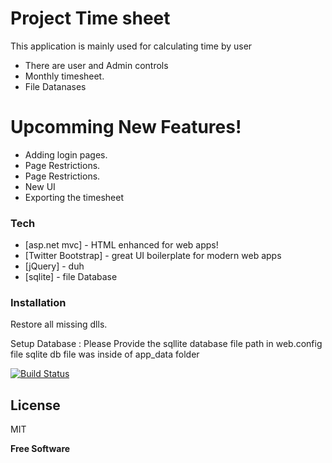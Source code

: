 # Project Time sheet 

This application is mainly used for calculating time by user
  - There are user and Admin controls 
  - Monthly timesheet.
  - File Datanases

# Upcomming New Features!

  - Adding login pages. 
  - Page Restrictions.
  - Page Restrictions.
  - New UI
  - Exporting the timesheet

### Tech

* [asp.net mvc] - HTML enhanced for web apps!
* [Twitter Bootstrap] - great UI boilerplate for modern web apps
* [jQuery] - duh
* [sqlite] - file Database


### Installation

Restore all missing dlls.

Setup Database : Please Provide the sqllite database file path in web.config file
sqlite db file was inside of app_data folder

[![Build Status](https://travis-ci.org/badriprem/TimeSheet.svg?branch=master)](https://travis-ci.org/badriprem/TimeSheet)

License
----

MIT

**Free Software**
